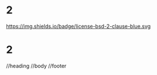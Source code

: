 # 2 
  https://img.shields.io/badge/license-bsd-2-clause-blue.svg

 # 2



//heading
//body 
//footer


